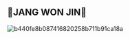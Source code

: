 ## 🐶JANG WON JIN🐶

![b440fe8b087416820258b711b91ca18a](https://i.pinimg.com/originals/9a/28/60/9a28603def9dbf4871a67813311d9e8d.gif)
